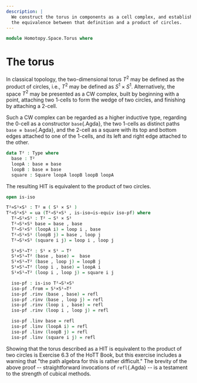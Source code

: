 ```yaml
---
description: |
  We construct the torus in components as a cell complex, and establish
  the equivalence between that definition and a product of circles.
---
```

<!--
```agda
open import 1Lab.Prelude

open import Homotopy.Space.Circle
```
-->

```agda
module Homotopy.Space.Torus where
```

# The torus

In classical topology, the two-dimensional torus $T^2$ may be defined
as the product of circles, i.e., $T^2$ may be defined as $S^1 \times
S^1$.  Alternatively, the space $T^2$ may be presented as a CW
complex, built by beginning with a point, attaching two 1-cells to
form the wedge of two circles, and finishing by attaching a 2-cell.

Such a CW complex can be regarded as a higher inductive type,
regarding the 0-cell as a constructor `base`{.Agda}, the two 1-cells
as distinct paths `base ≡ base`{.Agda}, and the 2-cell as a square
with its top and bottom edges attached to one of the 1-cells, and its
left and right edge attached to the other.

```agda
data T² : Type where
  base : T²
  loopA : base ≡ base
  loopB : base ≡ base
  square : Square loopA loopB loopB loopA
```

The resulting HIT is equivalent to the product of two circles.

```agda
open is-iso

T²≃S¹×S¹ : T² ≡ ( S¹ × S¹ )
T²≃S¹×S¹ = ua (T²→S¹×S¹ , is-iso→is-equiv iso-pf) where
  T²→S¹×S¹ : T² → S¹ × S¹
  T²→S¹×S¹ base = base , base
  T²→S¹×S¹ (loopA i) = loop i , base
  T²→S¹×S¹ (loopB j) = base , loop j
  T²→S¹×S¹ (square i j) = loop i , loop j

  S¹×S¹→T² : S¹ × S¹ → T²
  S¹×S¹→T² (base , base) =  base
  S¹×S¹→T² (base , loop j) = loopB j
  S¹×S¹→T² (loop i , base) = loopA i
  S¹×S¹→T² (loop i , loop j) = square i j

  iso-pf : is-iso T²→S¹×S¹
  iso-pf .from = S¹×S¹→T²
  iso-pf .rinv (base , base) = refl
  iso-pf .rinv (base , loop j) = refl
  iso-pf .rinv (loop i , base) = refl
  iso-pf .rinv (loop i , loop j) = refl

  iso-pf .linv base = refl
  iso-pf .linv (loopA i) = refl
  iso-pf .linv (loopB j) = refl
  iso-pf .linv (square i j) = refl
```

Showing that the torus described as a HIT is equivalent to the product
of two circles is Exercise 6.3 of the HoTT Book, but this exercise
includes a warning that "the path algebra for this is rather difficult."
The brevity of the above proof -- straightforward invocations of
`refl`{.Agda} -- is a testament to the strength of cubical methods.

